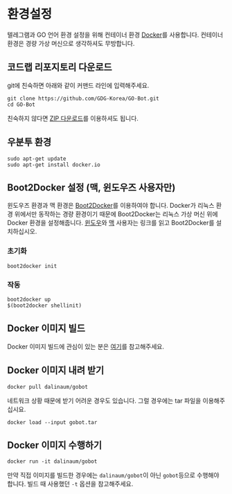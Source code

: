 # 환경설정 

텔레그램과 GO 언어 환경 설정을 위해 컨테이너 환경 [Docker](https://www.docker.com/)를 사용합니다. 컨테이너 환경은 경량 가상 머신으로 생각하셔도 무방합니다.

## 코드랩 리포지토리 다운로드

git에 친숙하면 아래와 같이 커맨드 라인에 입력해주세요.

````
git clone https://github.com/GDG-Korea/GO-Bot.git
cd GO-Bot
````

친숙하지 않다면 [ZIP 다운로드](https://github.com/GDG-Korea/GO-Bot/archive/0-setup.zip)를 이용하셔도 됩니다.

## 우분투 환경

````
sudo apt-get update
sudo apt-get install docker.io
````

## Boot2Docker 설정 (맥, 윈도우즈 사용자만)

윈도우즈 환경과 맥 환경은 [Boot2Docker](https://github.com/boot2docker/boot2docker)를 이용하여야 합니다. Docker가 리눅스 환경 위에서만 동작하는 경량 환경이기 때문에 Boot2Docker는 리눅스 가상 머신 위에 Docker 환경을 설정해줍니다. [윈도우](https://docs.docker.com/installation/windows/)와 [맥](https://docs.docker.com/installation/mac/) 사용자는 링크를 읽고 Boot2Docker를 설치하십시오.

### 초기화

````
boot2docker init
````

### 작동

````
boot2docker up
$(boot2docker shellinit)
````

## Docker 이미지 빌드

Docker 이미지 빌드에 관심이 있는 분은 [여기](https://github.com/GDG-Korea/GO-Bot/tree/0-setup/docker)를 참고해주세요.

## Docker 이미지 내려 받기

````
docker pull dalinaum/gobot
````

네트워크 상황 때문에 받기 어려운 경우도 있습니다. 그럴 경우에는 tar 파일을 이용해주십시요.

````
docker load --input gobot.tar
````

## Docker 이미지 수행하기

````
docker run -it dalinaum/gobot
````

만약 직접 이미지를 빌드한 경우에는 `dalinaum/gobot`이 아닌 `gobot`등으로 수행해야 합니다. 빌드 때 사용했던 `-t` 옵션을 참고해주세요.
